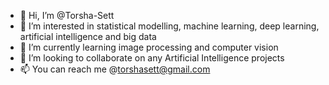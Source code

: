 - 👋 Hi, I’m @Torsha-Sett
- 👀 I’m interested in statistical modelling, machine learning, deep learning, artificial intelligence and big data
- 🌱 I’m currently learning image processing and computer vision
- 💞️ I’m looking to collaborate on any Artificial Intelligence projects
- 📫 You can reach me @torshasett@gmail.com

<!---
Torsha-Sett/Torsha-Sett is a ✨ special ✨ repository because its `README.md` (this file) appears on your GitHub profile.
You can click the Preview link to take a look at your changes.
--->
